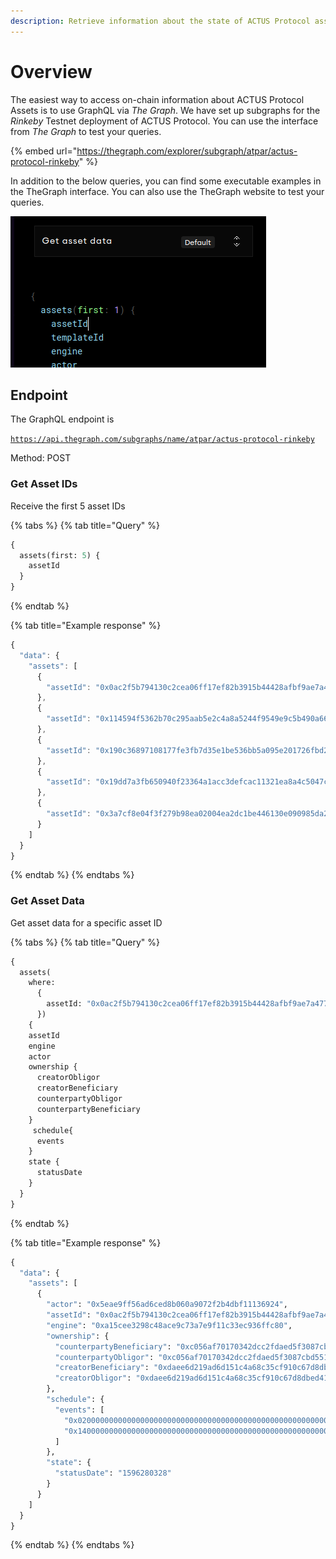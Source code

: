 ```yaml
---
description: Retrieve information about the state of ACTUS Protocol assets using GraphQL
---
```


# Overview

The easiest way to access on-chain information about ACTUS Protocol Assets is to use GraphQL via _The Graph_. We have set up subgraphs for the _Rinkeby_ Testnet deployment of ACTUS Protocol. You can use the interface from _The Graph_ to test your queries.

{% embed url="https://thegraph.com/explorer/subgraph/atpar/actus-protocol-rinkeby" %}

In addition to the below queries, you can find some executable examples in the TheGraph interface. You can also use the TheGraph website to test your queries.

![Query examples](../.gitbook/assets/image%20%284%29.png)

## Endpoint

The GraphQL endpoint is

[`https://api.thegraph.com/subgraphs/name/atpar/actus-protocol-rinkeby`](https://api.thegraph.com/subgraphs/name/atpar/actus-protocol-rinkeby
)

Method: POST

### Get Asset IDs

Receive the first 5 asset IDs

{% tabs %}
{% tab title="Query" %}
```graphql
{
  assets(first: 5) {
    assetId
  }
}
```
{% endtab %}

{% tab title="Example response" %}
```javascript
{
  "data": {
    "assets": [
      {
        "assetId": "0x0ac2f5b794130c2cea06ff17ef82b3915b44428afbf9ae7a47793dd917ee622c"
      },
      {
        "assetId": "0x114594f5362b70c295aab5e2c4a8a5244f9549e9c5b490a665a6a36e9613d947"
      },
      {
        "assetId": "0x190c36897108177fe3fb7d35e1be536bb5a095e201726fbd2d9bcd7f9cbc88e2"
      },
      {
        "assetId": "0x19dd7a3fb650940f23364a1acc3defcac11321ea8a4c5047c16bafef8104b736"
      },
      {
        "assetId": "0x3a7cf8e04f3f279b98ea02004ea2dc1be446130e090985da2721aa72790fb365"
      }
    ]
  }
}
```
{% endtab %}
{% endtabs %}

### Get Asset Data

Get asset data for a specific asset ID

{% tabs %}
{% tab title="Query" %}
```graphql
{
  assets(
    where: 
      {
        assetId: "0x0ac2f5b794130c2cea06ff17ef82b3915b44428afbf9ae7a47793dd917ee622c"
      }) 
    {
    assetId
    engine
    actor
    ownership {
      creatorObligor
      creatorBeneficiary
      counterpartyObligor
      counterpartyBeneficiary
    }
     schedule{
      events
    }
    state {
      statusDate
    }
  }
}
```
{% endtab %}

{% tab title="Example response" %}
```graphql
{
  "data": {
    "assets": [
      {
        "actor": "0x5eae9ff56ad6ced8b060a9072f2b4dbf11136924",
        "assetId": "0x0ac2f5b794130c2cea06ff17ef82b3915b44428afbf9ae7a47793dd917ee622c",
        "engine": "0xa15cee3298c48ace9c73a7e9f11c33ec936ffc80",
        "ownership": {
          "counterpartyBeneficiary": "0xc056af70170342dcc2fdaed5f3087cbd551f2cb4",
          "counterpartyObligor": "0xc056af70170342dcc2fdaed5f3087cbd551f2cb4",
          "creatorBeneficiary": "0xdaee6d219ad6d151c4a68c35cf910c67d8dbed41",
          "creatorObligor": "0xdaee6d219ad6d151c4a68c35cf910c67d8dbed41"
        },
        "schedule": {
          "events": [
            "0x020000000000000000000000000000000000000000000000000000005f254e08",
            "0x14000000000000000000000000000000000000000000000000000000612e0e88"
          ]
        },
        "state": {
          "statusDate": "1596280328"
        }
      }
    ]
  }
}
```
{% endtab %}
{% endtabs %}



